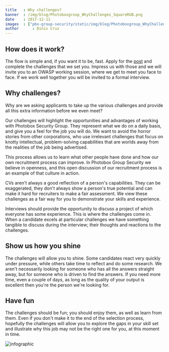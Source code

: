 ```yaml
---
title   : Why challenges?
banner  : /img/blog/Photoboxgroup_WhyChallenges_SquareRGB.png
date    : 2017-12-11
images  : ["pbx-group-security/static/img/blog/Photoboxgroup_WhyChallenges_SquareRGB.pngg"]
author      : Dinis Cruz
---
```


## How does it work?

The flow is simple and, if you want it to be, fast. Apply for the [post](https://pbx-group-security.com/roles/) and complete the challenges that we set you. Impress us with those and we will invite you to an OWASP working session, where we get to meet you face to face. If we work well together you will be invited to a formal interview. 

## Why challenges?

Why are we asking applicants to take up the various challenges and provide all this extra information before we even meet?

Our challenges will highlight the opportunities and advantages of working with Photobox Security Group. They represent what we do on a daily basis, and give you a feel for the job you will do. We want to avoid the horror stories from other corporations, who use irrelevant challenges that focus on knotty intellectual, problem-solving capabilities that are worlds away from the realities of the job being advertised.

This process allows us to learn what other people have done and how our own recruitment process can improve. In Photobox Group Security we believe in openness, and this open discussion of our recruitment process is an example of that culture in action. 

CVs aren't always a good reflection of a person's capabilities. They can be exaggerated, they don't always show a person's true potential and can make it hard for recruiters to make a fair assessment. We view these challenges as a fair way for you to demonstrate your skills and experience.

Interviews should provide the opportunity to discuss a project of which everyone has some experience. This is where the challenges come in. When a candidate excels at particular challenges we have something tangible to discuss during the interview; their thoughts and reactions to the challenges.

## Show us how you shine
The challenges will allow you to shine. Some candidates react very quickly under pressure, while others take time to reflect and do some research. We aren't necessarily looking for someone who has all the answers straight away, but for someone who is driven to find the answers. If you need more time, even a couple of days, as long as the quality of your output is excellent then you're the person we're looking for. 

## Have fun
The challenges should be fun; you should enjoy them, as well as learn from them. Even if you don't make it to the end of the selection process, hopefully the challenges will allow you to explore the gaps in your skill set and illustrate why this job may not be the right one for you, at this moment in time.

![infographic](/img/blog/Pbx_Security_Infographic_Amendments_HD300ppp.jpg)
